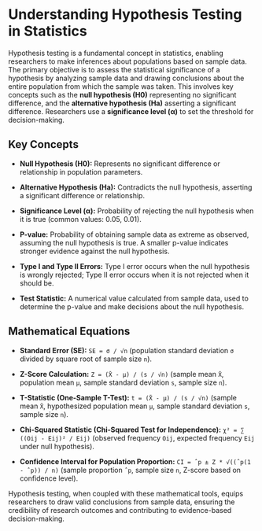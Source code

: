 # Understanding Hypothesis Testing in Statistics

Hypothesis testing is a fundamental concept in statistics, enabling researchers to make inferences about populations based on sample data. The primary objective is to assess the statistical significance of a hypothesis by analyzing sample data and drawing conclusions about the entire population from which the sample was taken. This involves key concepts such as the **null hypothesis (H0)** representing no significant difference, and the **alternative hypothesis (Ha)** asserting a significant difference. Researchers use a **significance level (α)** to set the threshold for decision-making.

## Key Concepts

- **Null Hypothesis (H0):** Represents no significant difference or relationship in population parameters.
  
- **Alternative Hypothesis (Ha):** Contradicts the null hypothesis, asserting a significant difference or relationship.
  
- **Significance Level (α):** Probability of rejecting the null hypothesis when it is true (common values: 0.05, 0.01).

- **P-value:** Probability of obtaining sample data as extreme as observed, assuming the null hypothesis is true. A smaller p-value indicates stronger evidence against the null hypothesis.

- **Type I and Type II Errors:** Type I error occurs when the null hypothesis is wrongly rejected; Type II error occurs when it is not rejected when it should be.

- **Test Statistic:** A numerical value calculated from sample data, used to determine the p-value and make decisions about the null hypothesis.

## Mathematical Equations

- **Standard Error (SE):** `SE = σ / √n` (population standard deviation `σ` divided by square root of sample size `n`).

- **Z-Score Calculation:** `Z = (X̄ - μ) / (s / √n)` (sample mean `X̄`, population mean `μ`, sample standard deviation `s`, sample size `n`).

- **T-Statistic (One-Sample T-Test):** `t = (X̄ - μ) / (s / √n)` (sample mean `X̄`, hypothesized population mean `μ`, sample standard deviation `s`, sample size `n`).

- **Chi-Squared Statistic (Chi-Squared Test for Independence):** `χ² = ∑ ((Oij - Eij)² / Eij)` (observed frequency `Oij`, expected frequency `Eij` under null hypothesis).

- **Confidence Interval for Population Proportion:** `CI = ˆp ± Z * √((ˆp(1 - ˆp)) / n)` (sample proportion `ˆp`, sample size `n`, Z-score based on confidence level).

Hypothesis testing, when coupled with these mathematical tools, equips researchers to draw valid conclusions from sample data, ensuring the credibility of research outcomes and contributing to evidence-based decision-making.
